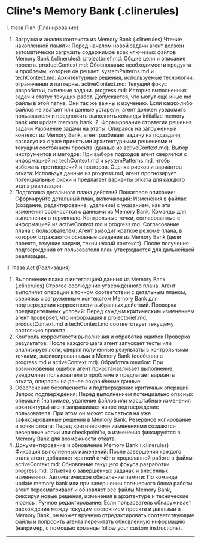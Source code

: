 # Cline's Memory Bank (.clinerules)
I. Фаза Plan (Планирование)
1. Загрузка и анализ контекста из Memory Bank (.clinerules)
Чтение накопленной памяти:
Перед началом новой задачи агент должен автоматически загрузить содержимое всех ключевых файлов Memory Bank (.clinerules):
projectbrief.md: Общие цели и описание проекта.
productContext.md: Обоснование необходимости продукта и проблемы, которые он решает.
systemPatterns.md и techContext.md: Архитектурные решения, используемые технологии, ограничения и паттерны.
activeContext.md: Текущий фокус разработки, активные задачи.
progress.md: История выполненных задач и статус текущих работ.
Допускается, что могут ещё иные md файлы в этой папке. Они так же важны к изучению.
Если каких-либо файлов не хватает или данные устарели, агент должен уведомить пользователя и предложить выполнить команды initialize memory bank или update memory bank.
​2. Формирование стратегии решения задачи
Разбиение задачи на этапы:
Опираясь на загруженный контекст из Memory Bank, агент разбивает задачу на подзадачи, согласуя их с уже принятыми архитектурными решениями и текущим состоянием проекта (данные из activeContext.md).
Выбор инструментов и методов:
При выборе подходов агент сверяется с информацией из techContext.md и systemPatterns.md, чтобы избежать противоречий и повторов.
Оценка рисков и вариантов отката:
Используя данные из progress.md, агент прогнозирует потенциальные риски и предлагает варианты отката для каждого этапа реализации.
3. Подготовка детального плана действий
Пошаговое описание:
Сформируйте детальный план, включающий:
Изменения в файлах (создание, редактирование, удаление) с указанием, как эти изменения соотносятся с данными из Memory Bank.
Команды для выполнения в терминале.
Контрольные точки, согласованные с информацией из activeContext.md и progress.md.
Согласование плана с пользователем:
Агент выводит краткое резюме плана, в котором отражаются основные сведения из Memory Bank (цели проекта, текущие задачи, технический контекст). После получения подтверждения от пользователя план утверждается для дальнейшей реализации.

II. Фаза Act (Реализация)
1. Выполнение плана с интеграцией данных из Memory Bank (.clinerules)
Строгое соблюдение утвержденного плана:
Агент выполняет операции в точном соответствии с детальным планом, сверяясь с загруженным контекстом Memory Bank для подтверждения корректности выбранных действий.
Проверка предварительных условий:
Перед каждым критическим изменением агент проверяет, что информация в projectbrief.md, productContext.md и techContext.md соответствует текущему состоянию проекта.
2. Контроль корректности выполнения и обработка ошибок
Проверка результатов:
После каждого шага агент запускает тесты или анализирует логи, сверяя полученные результаты с контрольными точками, зафиксированными в Memory Bank (особенно в progress.md и activeContext.md).
Обработка ошибок:
При возникновении ошибок агент приостанавливает выполнение, уведомляет пользователя о проблеме и предлагает варианты отката, опираясь на ранее сохранённые данные.
3. Обеспечение безопасности и подтверждение критичных операций
Запрос подтверждения:
Перед выполнением потенциально опасных операций (например, удаление файлов или масштабные изменения архитектуры) агент запрашивает явное подтверждение пользователя. При этом он может ссылаться на уже зафиксированные решения в Memory Bank.
Резервное копирование и точки отката:
Перед критическими изменениями создаются резервные копии или checkpoint'ы, а изменения фиксируются в Memory Bank для возможности отката.
4. Документирование и обновление Memory Bank (.clinerules)
Фиксация выполненных изменений:
После завершения каждого этапа агент добавляет краткий отчёт о проделанной работе в файлы:
activeContext.md: Обновление текущего фокуса разработки.
progress.md: Отметка о завершённых задачах и внесённых изменениях.
Автоматическое обновление памяти:
По команде update memory bank или при завершении логического блока работы агент пересматривает и обновляет все файлы Memory Bank, фиксируя новые решения, изменения в архитектуре и технические нюансы.
Ручное редактирование:
Если пользователь обнаруживает расхождения между текущим состоянием проекта и данными в Memory Bank, он может вручную отредактировать соответствующие файлы и попросить агента перечитать обновлённую информацию (например, с помощью команды follow your custom instructions).

---

